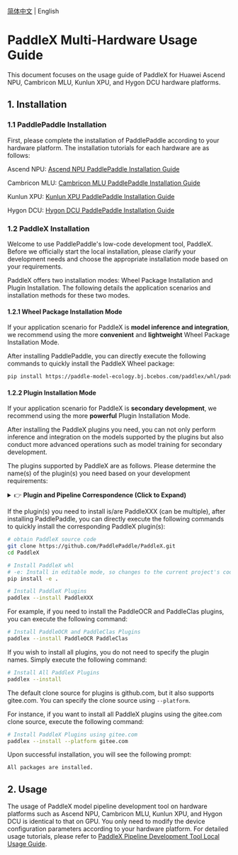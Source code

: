 [简体中文](multi_devices_use_guide.md) | English

# PaddleX Multi-Hardware Usage Guide

This document focuses on the usage guide of PaddleX for Huawei Ascend NPU, Cambricon MLU, Kunlun XPU, and Hygon DCU hardware platforms.

## 1. Installation
### 1.1 PaddlePaddle Installation
First, please complete the installation of PaddlePaddle according to your hardware platform. The installation tutorials for each hardware are as follows:

Ascend NPU: [Ascend NPU PaddlePaddle Installation Guide](./paddlepaddle_install_NPU_en.md)

Cambricon MLU: [Cambricon MLU PaddlePaddle Installation Guide](./paddlepaddle_install_MLU_en.md)

Kunlun XPU: [Kunlun XPU PaddlePaddle Installation Guide](./paddlepaddle_install_XPU_en.md)

Hygon DCU: [Hygon DCU PaddlePaddle Installation Guide](./paddlepaddle_install_DCU_en.md)

### 1.2 PaddleX Installation
Welcome to use PaddlePaddle's low-code development tool, PaddleX. Before we officially start the local installation, please clarify your development needs and choose the appropriate installation mode based on your requirements.

PaddleX offers two installation modes: Wheel Package Installation and Plugin Installation. The following details the application scenarios and installation methods for these two modes.

#### 1.2.1 Wheel Package Installation Mode
If your application scenario for PaddleX is **model inference and integration**, we recommend using the more **convenient** and **lightweight** Wheel Package Installation Mode.

After installing PaddlePaddle, you can directly execute the following commands to quickly install the PaddleX Wheel package:

```bash
pip install https://paddle-model-ecology.bj.bcebos.com/paddlex/whl/paddlex-3.0.0b1-py3-none-any.whl
```

#### 1.2.2 Plugin Installation Mode
If your application scenario for PaddleX is **secondary development**, we recommend using the more **powerful** Plugin Installation Mode.

After installing the PaddleX plugins you need, you can not only perform inference and integration on the models supported by the plugins but also conduct more advanced operations such as model training for secondary development.

The plugins supported by PaddleX are as follows. Please determine the name(s) of the plugin(s) you need based on your development requirements:

<details>
  <summary>👉 <b>Plugin and Pipeline Correspondence (Click to Expand)</b></summary>

| Pipeline | Module | Corresponding Plugin |
|-|-|-|
| General Image Classification | Image Classification | `PaddleClas` |
| General Object Detection | Object Detection | `PaddleDetection` |
| General Semantic Segmentation | Semantic Segmentation | `PaddleSeg` |
| General Instance Segmentation | Instance Segmentation | `PaddleDetection` |
| General OCR | Text Detection<br>Text Recognition | `PaddleOCR` |
| General Table Recognition | Layout Region Detection<br>Table Structure Recognition<br>Text Detection<br>Text Recognition | `PaddleOCR`<br>`PaddleDetection` |
| Document Scene Information Extraction v3 | Table Structure Recognition<br>Layout Region Detection<br>Text Detection<br>Text Recognition<br>Seal Text Detection<br>Document Image Correction<br>Document Image Orientation Classification | `PaddleOCR`<br>`PaddleDetection`<br>`PaddleClas` |
| Time Series Prediction | Time Series Prediction Module | `PaddleTS` |
| Time Series Anomaly Detection | Time Series Anomaly Detection Module | `PaddleTS` |
| Time Series Classification | Time Series Classification Module | `PaddleTS` |
| General Multi-label Classification | Image Multi-label Classification | `PaddleClas` |
| Small Object Detection | Small Object Detection | `PaddleDetection` |
| Image Anomaly Detection | Unsupervised Anomaly Detection | `PaddleSeg` |

</details>


If the plugin(s) you need to install is/are PaddleXXX (can be multiple), after installing PaddlePaddle, you can directly execute the following commands to quickly install the corresponding PaddleX plugin(s):

```bash
# obtain PaddleX source code
git clone https://github.com/PaddlePaddle/PaddleX.git
cd PaddleX

# Install PaddleX whl
# -e: Install in editable mode, so changes to the current project's code will directly affect the installed PaddleX Wheel
pip install -e .

# Install PaddleX Plugins
paddlex --install PaddleXXX
```
For example, if you need to install the PaddleOCR and PaddleClas plugins, you can execute the following command:

```bash
# Install PaddleOCR and PaddleClas Plugins
paddlex --install PaddleOCR PaddleClas
```

If you wish to install all plugins, you do not need to specify the plugin names. Simply execute the following command:

```bash
# Install All PaddleX Plugins
paddlex --install
```

The default clone source for plugins is github.com, but it also supports gitee.com. You can specify the clone source using `--platform`.

For instance, if you want to install all PaddleX plugins using the gitee.com clone source, execute the following command:

```bash
# Install PaddleX Plugins using gitee.com
paddlex --install --platform gitee.com
```

Upon successful installation, you will see the following prompt:

```
All packages are installed.
```

## 2. Usage

The usage of PaddleX model pipeline development tool on hardware platforms such as Ascend NPU, Cambricon MLU, Kunlun XPU, and Hygon DCU is identical to that on GPU. You only need to modify the device configuration parameters according to your hardware platform. For detailed usage tutorials, please refer to [PaddleX Pipeline Development Tool Local Usage Guide](../pipeline_usage/pipeline_develop_guide_en.md).
